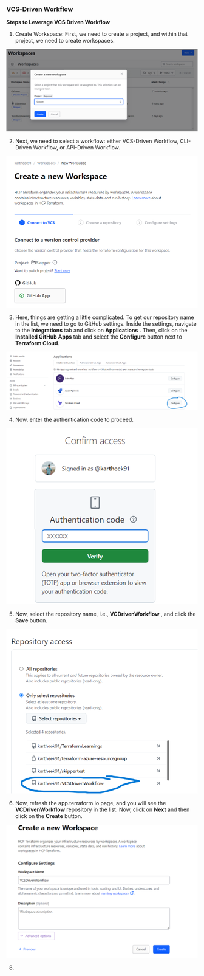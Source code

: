 ### VCS-Driven Workflow

**Steps to Leverage VCS Driven Workflow**

1. Create Workspace: First, we need to create a project, and within that project, we need to create workspaces.

![](assets/20241024_102023_image.png)

2. Next, we need to select a workflow: either VCS-Driven Workflow, CLI-Driven Workflow, or API-Driven Workflow.

![](assets/20241024_102314_image.png)

3. Here, things are getting a little complicated. To get our repository name in the list, we need to go to GitHub settings. Inside the settings, navigate to the **Integrations** tab and click on **Applications** . Then, click on the **Installed GitHub Apps** tab and select the **Configure** button next to **Terraform Cloud**.

![](assets/20241024_103245_image.png)

4. Now, enter the authentication code to proceed.

![](assets/20241024_103502_image.png)

5. Now, select the repository name, i.e., **VCDrivenWorkflow** , and click the **Save** button.

![](assets/20241024_103847_image.png)

6. Now, refresh the app.terraform.io page, and you will see the **VCDrivenWorkflow** repository in the list. Now, click on **Next** and then click on the **Create** button.

![](assets/20241024_104128_image.png)

8.
